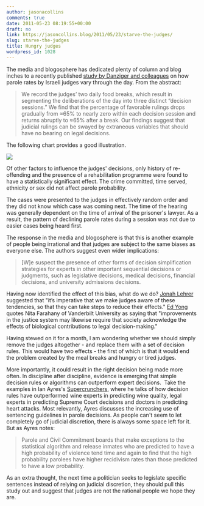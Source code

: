 ```yaml
---
author: jasonacollins
comments: true
date: 2011-05-23 08:19:55+00:00
draft: no
link: https://jasoncollins.blog/2011/05/23/starve-the-judges/
slug: starve-the-judges
title: Hungry judges
wordpress_id: 1028
---
```


The media and blogosphere has dedicated plenty of column and blog inches to a recently published [study by Danziger and colleagues](http://www.pnas.org/cgi/doi/10.1073/pnas.1018033108) on how parole rates by Israeli judges vary through the day. From the abstract:


<blockquote>We record the judges’ two daily food breaks, which result in segmenting the deliberations of the day into three distinct “decision sessions.” We find that the percentage of favorable rulings drops gradually from ≈65% to nearly zero within each decision session and returns abruptly to ≈65% after a break. Our findings suggest that judicial rulings can be swayed by extraneous variables that should have no bearing on legal decisions.</blockquote>


The following chart provides a good illustration.

[![](https://jasonallancollins.files.wordpress.com/2011/05/danziger-2011.jpg)](https://jasonallancollins.files.wordpress.com/2011/05/danziger-2011.jpg)

Of other factors to influence the judges' decisions, only history of re-offending and the presence of a rehabilitation programme were found to have a statistically significant effect. The crime committed, time served, ethnicity or sex did not affect parole probability.

The cases were presented to the judges in effectively random order and they did not know which case was coming next. The time of the hearing was generally dependent on the time of arrival of the prisoner's lawyer. As a result, the pattern of declining parole rates during a session was not due to easier cases being heard first.

The response in the media and blogosphere is that this is another example of people being irrational and that judges are subject to the same biases as everyone else. The authors suggest even wider implications:


<blockquote>[W]e suspect the presence of other forms of decision simplification strategies for experts in other important sequential decisions or judgments, such as legislative decisions, medical decisions, financial decisions, and university admissions decisions.</blockquote>


Having now identified the effect of this bias, what do we do? [Jonah Lehrer](http://www.wired.com/wiredscience/2011/04/the-messy-reality-of-judicial-decisions/) suggested that "it’s imperative that we make judges aware of these tendencies, so that they can take steps to reduce their effects." [Ed Yong](http://blogs.discovermagazine.com/notrocketscience/2011/04/11/justice-is-served-but-more-so-after-lunch-how-food-breaks-sway-the-decisions-of-judges/) quotes Nita Farahany of Vanderbilt University as saying that "improvements in the justice system may likewise require that society acknowledge the effects of biological contributions to legal decision-making."

Having stewed on it for a month, I am wondering whether we should simply remove the judges altogether - and replace them with a set of decision rules. This would have two effects - the first of which is that it would end the problem created by the meal breaks and hungry or tired judges.

More importantly, it could result in the right decision being made more often. In discipline after discipline, evidence is emerging that simple decision rules or algorithms can outperform expert decisions.  Take the examples in Ian Ayres's [Supercrunchers](http://www.amazon.com/Super-Crunchers-Thinking-Numbers-Smart/dp/0553805401), where he talks of how decision rules have outperformed wine experts in predicting wine quality, legal experts in predicting Supreme Court decisions and doctors in predicting heart attacks. Most relevantly, Ayres discusses the increasing use of sentencing guidelines in parole decisions. As people can't seem to let completely go of judicial discretion, there is always some space left for it. But as Ayres notes:


<blockquote>Parole and Civil Commitment boards that make exceptions to the statistical algorithm and release inmates who are predicted to have a high probability of violence tend time and again to find that the high probability parolees have higher recidivism rates than those predicted to have a low probability.</blockquote>


As an extra thought, the next time a politician seeks to legislate specific sentences instead of relying on judicial discretion, they should pull this study out and suggest that judges are not the rational people we hope they are.
